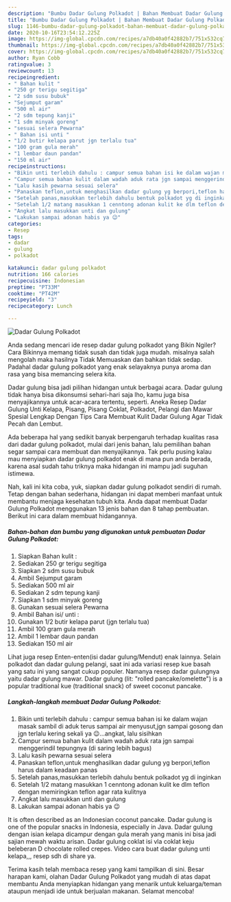 ```yaml
---
description: "Bumbu Dadar Gulung Polkadot | Bahan Membuat Dadar Gulung Polkadot Yang Sempurna"
title: "Bumbu Dadar Gulung Polkadot | Bahan Membuat Dadar Gulung Polkadot Yang Sempurna"
slug: 1146-bumbu-dadar-gulung-polkadot-bahan-membuat-dadar-gulung-polkadot-yang-sempurna
date: 2020-10-16T23:54:12.225Z
image: https://img-global.cpcdn.com/recipes/a7db40a0f42882b7/751x532cq70/dadar-gulung-polkadot-foto-resep-utama.jpg
thumbnail: https://img-global.cpcdn.com/recipes/a7db40a0f42882b7/751x532cq70/dadar-gulung-polkadot-foto-resep-utama.jpg
cover: https://img-global.cpcdn.com/recipes/a7db40a0f42882b7/751x532cq70/dadar-gulung-polkadot-foto-resep-utama.jpg
author: Ryan Cobb
ratingvalue: 3
reviewcount: 13
recipeingredient:
- " Bahan kulit "
- "250 gr terigu segitiga"
- "2 sdm susu bubuk"
- "Sejumput garam"
- "500 ml air"
- "2 sdm tepung kanji"
- "1 sdm minyak goreng"
- "sesuai selera Pewarna"
- " Bahan isi unti "
- "1/2 butir kelapa parut jgn terlalu tua"
- "100 gram gula merah"
- "1 lembar daun pandan"
- "150 ml air"
recipeinstructions:
- "Bikin unti terlebih dahulu : campur semua bahan isi ke dalam wajan masak sambil di aduk terus sampai air menyusut,jgn sampai gosong dan jgn terlalu kering sekali ya 😉...angkat, lalu sisihkan"
- "Campur semua bahan kulit dalam wadah aduk rata jgn sampai menggerindil tepungnya (di saring lebih bagus)"
- "Lalu kasih pewarna sesuai selera"
- "Panaskan teflon,untuk menghasilkan dadar gulung yg berpori,teflon harus dalam keadaan panas"
- "Setelah panas,masukkan terlebih dahulu bentuk polkadot yg di inginkan"
- "Setelah 1/2 matang masukkan 1 cenntong adonan kulit ke dlm teflon dengan memiringkan teflon agar rata kulitnya"
- "Angkat lalu masukkan unti dan gulung"
- "Lakukan sampai adonan habis ya 😉"
categories:
- Resep
tags:
- dadar
- gulung
- polkadot

katakunci: dadar gulung polkadot 
nutrition: 166 calories
recipecuisine: Indonesian
preptime: "PT33M"
cooktime: "PT42M"
recipeyield: "3"
recipecategory: Lunch

---
```



![Dadar Gulung Polkadot](https://img-global.cpcdn.com/recipes/a7db40a0f42882b7/751x532cq70/dadar-gulung-polkadot-foto-resep-utama.jpg)

Anda sedang mencari ide resep dadar gulung polkadot yang Bikin Ngiler? Cara Bikinnya memang tidak susah dan tidak juga mudah. misalnya salah mengolah maka hasilnya Tidak Memuaskan dan bahkan tidak sedap. Padahal dadar gulung polkadot yang enak selayaknya punya aroma dan rasa yang bisa memancing selera kita.

Dadar gulung bisa jadi pilihan hidangan untuk berbagai acara. Dadar gulung tidak hanya bisa dikonsumsi sehari-hari saja lho, kamu juga bisa menyajikannya untuk acar-acara tertentu, seperti. Aneka Resep Dadar Gulung Unti Kelapa, Pisang, Pisang Coklat, Polkadot, Pelangi dan Mawar Spesial Lengkap Dengan Tips Cara Membuat Kulit Dadar Gulung Agar Tidak Pecah dan Lembut.

Ada beberapa hal yang sedikit banyak berpengaruh terhadap kualitas rasa dari dadar gulung polkadot, mulai dari jenis bahan, lalu pemilihan bahan segar sampai cara membuat dan menyajikannya. Tak perlu pusing kalau mau menyiapkan dadar gulung polkadot enak di mana pun anda berada, karena asal sudah tahu triknya maka hidangan ini mampu jadi suguhan istimewa.


Nah, kali ini kita coba, yuk, siapkan dadar gulung polkadot sendiri di rumah. Tetap dengan bahan sederhana, hidangan ini dapat memberi manfaat untuk membantu menjaga kesehatan tubuh kita. Anda dapat membuat Dadar Gulung Polkadot menggunakan 13 jenis bahan dan 8 tahap pembuatan. Berikut ini cara dalam membuat hidangannya.

<!--inarticleads1-->

##### Bahan-bahan dan bumbu yang digunakan untuk pembuatan Dadar Gulung Polkadot:

1. Siapkan  Bahan kulit :
1. Sediakan 250 gr terigu segitiga
1. Siapkan 2 sdm susu bubuk
1. Ambil Sejumput garam
1. Sediakan 500 ml air
1. Sediakan 2 sdm tepung kanji
1. Siapkan 1 sdm minyak goreng
1. Gunakan sesuai selera Pewarna
1. Ambil  Bahan isi/ unti :
1. Gunakan 1/2 butir kelapa parut (jgn terlalu tua)
1. Ambil 100 gram gula merah
1. Ambil 1 lembar daun pandan
1. Sediakan 150 ml air


Lihat juga resep Enten-enten(isi dadar gulung/Mendut) enak lainnya. Selain polkadot dan dadar gulung pelangi, saat ini ada variasi resep kue basah yang satu ini yang sangat cukup populer. Namanya resep dadar gulungnya yaitu dadar gulung mawar. Dadar gulung (lit: &#34;rolled pancake/omelette&#34;) is a popular traditional kue (traditional snack) of sweet coconut pancake. 

<!--inarticleads2-->

##### Langkah-langkah membuat Dadar Gulung Polkadot:

1. Bikin unti terlebih dahulu : campur semua bahan isi ke dalam wajan masak sambil di aduk terus sampai air menyusut,jgn sampai gosong dan jgn terlalu kering sekali ya 😉...angkat, lalu sisihkan
1. Campur semua bahan kulit dalam wadah aduk rata jgn sampai menggerindil tepungnya (di saring lebih bagus)
1. Lalu kasih pewarna sesuai selera
1. Panaskan teflon,untuk menghasilkan dadar gulung yg berpori,teflon harus dalam keadaan panas
1. Setelah panas,masukkan terlebih dahulu bentuk polkadot yg di inginkan
1. Setelah 1/2 matang masukkan 1 cenntong adonan kulit ke dlm teflon dengan memiringkan teflon agar rata kulitnya
1. Angkat lalu masukkan unti dan gulung
1. Lakukan sampai adonan habis ya 😉


It is often described as an Indonesian coconut pancake. Dadar gulung is one of the popular snacks in Indonesia, especially in Java. Dadar gulung dengan isian kelapa dicampur dengan gula merah yang manis ini bisa jadi sajian mewah waktu arisan. Dadar gulung coklat isi vla coklat keju beleberan D chocolate rolled crepes. Video cara buat dadar gulung unti kelapa,,, resep sdh di share ya. 

Terima kasih telah membaca resep yang kami tampilkan di sini. Besar harapan kami, olahan Dadar Gulung Polkadot yang mudah di atas dapat membantu Anda menyiapkan hidangan yang menarik untuk keluarga/teman ataupun menjadi ide untuk berjualan makanan. Selamat mencoba!
